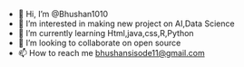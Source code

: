 - 👋 Hi, I’m @Bhushan1010
- 👀 I’m interested in making new project on AI,Data Science
- 🌱 I’m currently learning Html,java,css,R,Python
- 💞️ I’m looking to collaborate on open source
- 📫 How to reach me bhushansisode11@gmail.com

<!---
Bhushan1010/Bhushan1010 is a ✨ special ✨ repository because its `README.md` (this file) appears on your GitHub profile.
You can click the Preview link to take a look at your changes.
--->
